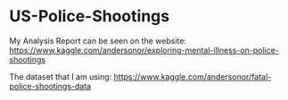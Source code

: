 # US-Police-Shootings

My Analysis Report can be seen on the website:
https://www.kaggle.com/andersonor/exploring-mental-illness-on-police-shootings

The dataset that I am using: 
https://www.kaggle.com/andersonor/fatal-police-shootings-data

